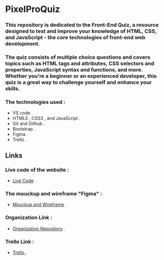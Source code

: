 # PixelProQuiz

### This repository is dedicated to the Front-End Quiz, a resource designed to test and improve your knowledge of HTML, CSS, and JavaScript - the core technologies of front-end web development.


### The quiz consists of multiple choice questions and covers topics such as HTML tags and attributes, CSS selectors and properties, JavaScript syntax and functions, and more. Whether you're a beginner or an experienced developer, this quiz is a great way to challenge yourself and enhance your skills.




### The technologies used :

+ VS code .
+ HTML5 , CSS3 , and JavaScript .
+ Git and Github .
+ Bootstrap .
+ Figma .
+ Trello .

## Links

### Live code of the website : 

* [Live Code](https://bashar-alamoush.github.io/Organization/) .



### The mouckup and wireframe "Figma" :

+ [Mouckup and Wireframe](https://www.figma.com/file/pgVMvWsiZ1bxvDCqm2uXJg/Untitled?node-id=0-1&t=urLG5bMQtyozx5qm-0) .



### Organization Link :

+ [Organization Repository](https://github.com/Bashar-AlAmoush/Organization) .



### Trello Link :

+ [Trello ](https://trello.com/b/U8FWfwHG/organization) .
